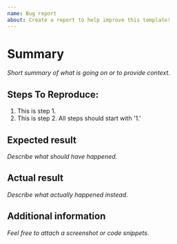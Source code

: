 ```yaml
---
name: Bug report
about: Create a report to help improve this template!
---
```


# Summary

_Short summary of what is going on or to provide context_.

## Steps To Reproduce:

1.  This is step 1.
2.  This is step 2. All steps should start with '1.'

## Expected result

_Describe what should have happened_.

## Actual result

_Describe what actually happened instead_.

## Additional information

_Feel free to attach a screenshot or code snippets_.
